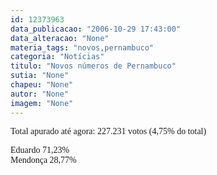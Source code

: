 ```yaml
---
id: 12373963
data_publicacao: "2006-10-29 17:43:00"
data_alteracao: "None"
materia_tags: "novos,pernambuco"
categoria: "Notícias"
titulo: "Novos números de Pernambuco"
sutia: "None"
chapeu: "None"
autor: "None"
imagem: "None"
---
```

<p><P><FONT face=Verdana>Total apurado até agora: </FONT><FONT face=Verdana>227.231 votos (4,75% do total)</FONT></P></p>
<p><P><FONT face=Verdana>Eduardo 71,23%<BR></FONT><FONT face=Verdana>Mendonça 28,77%</FONT></P> </p>
